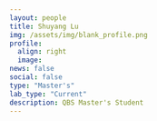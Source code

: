 ```yaml
---
layout: people
title: Shuyang Lu
img: /assets/img/blank_profile.png
profile:
  align: right
  image:
news: false
social: false
type: "Master's"
lab_type: "Current"
description: QBS Master's Student
---
```

